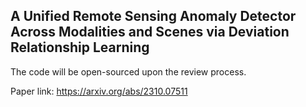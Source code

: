 ## A Unified Remote Sensing Anomaly Detector Across Modalities and Scenes via Deviation Relationship Learning

The code will be open-sourced upon the review process.

Paper link: https://arxiv.org/abs/2310.07511

